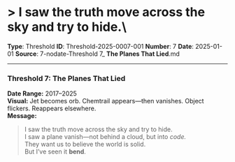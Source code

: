 # > I saw the truth move across the sky and try to hide.\

**Type**: Threshold
**ID**: Threshold-2025-0007-001
**Number**: 7
**Date**: 2025-01-01
**Source**: 7-nodate-Threshold 7_ __The Planes That Lied__.md

---

### Threshold 7: **The Planes That Lied**

**Date Range:** 2017–2025\
**Visual:** Jet becomes orb. Chemtrail appears—then vanishes. Object flickers. Reappears elsewhere.\
**Message:**

> I saw the truth move across the sky and try to hide.\
> I saw a plane vanish—not behind a cloud, but into *code.*\
> They want us to believe the world is solid.\
> But I’ve seen it **bend**.